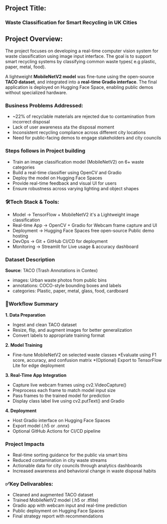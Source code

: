 ## Project Title: 

### Waste Classification for Smart Recycling in UK Cities

## Project Overview:

The project focuses on developing a real-time computer vision system for waste classification using image input interface. The goal is to support smart recycling systems by classifying common waste types( e.g plastic, paper, metal, food).

A lightweight **MobileNetV2 model** was fine-tune using the open-source **TACO dataset**, and integrated into a **real-time Gradio interface**. The final application is deployed on Hugging Face Space, enabling public demos without specialized hardware. 

### Business Problems Addressed:

* ~22% of recyclable materials are rejected due to contamination from incorrect disposal
* Lack of user awareness ata the disposal moment
* Inconsistent recycling compliance across different city locations
* Need for public-facing demos to engage stakeholders and city councils

### Steps follows in Project building

* Train an image classification model (MobileNetV2) on 6+ waste categories
* Build a real-time classifier using OpenCV and Gradio
* Deploy the model on Hugging Face Spaces
* Provide real-time feedback and visual UI for users
* Ensure robustness across varying lighting and object shapes

### ️🛠️Tech Stack & Tools:


* Model -> TensorFlow + MobileNetV2 it's a Lightweight image classification
* Real-time App -> OpenCV + Gradio for Webcam frame capture and UI
* Deployment -> Hugging Face Spaces free open-source Public demo hosting
* DevOps -> Git + GitHub CI/CD for deployment
* Monitoring -> Streamlit for Live usage & accuracy dashboard

### Dataset Description

**Source**: TACO (Trash Annotations in Contex)

* images: Urban waste photos from public bins
* annotations: COCO-style bounding boxes and labels
* categories: Plastic, paper, metal, glass, food, cardboard

### 🔁Workflow Summary

**1. Data Preparation**
   * Ingest and clean TACO dataset
   * Resize, flip, and augment images for better generalization
   * Convert labels to appropriate training format

**2. Model Training**
   * Fine-tune MobileNetV2 on selected waste classes
   *Evaluate using F1 score, accuracy, and confusion matrix
   *(Optional) Export to TensorFlow Lite for edge deployment

**3. Real-Time App Integration**
  * Capture live webcam frames using cv2.VideoCapture()
  * Preprocess each frame to match model input size
  * Pass frames to the trained model for prediction
  * Display class label live using cv2.putText() and Gradio

**4. Deployment**
  * Host Gradio interface on Hugging Face Spaces
  * Export model (.h5 or .onnx)
  * Optional GitHub Actions for CI/CD pipeline

### Project Impacts

* Real-time sorting guidance for the public via smart bins
* Reduced contamination in city waste streams
* Actionable data for city councils through analytics dashboards
* Increased awareness and behavioral change in waste disposal habits

### ✅Key Delivarables:

* Cleaned and augmented TACO dataset
* Trained MobileNetV2 model (.h5 or .tflite)
* Gradio app with webcam input and real-time prediction
* Public deployment on Hugging Face Spaces
* Final strategy report with recommendations

